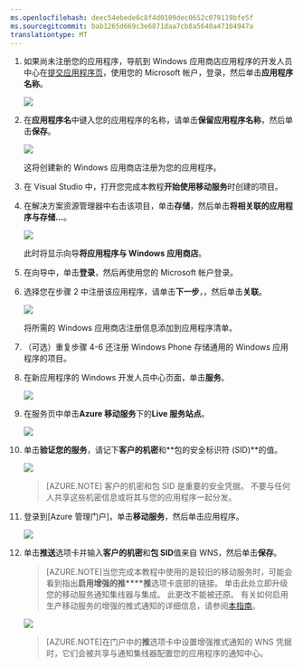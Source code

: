 ```yaml
---
ms.openlocfilehash: deec54ebede6c8f4d0109dec0652c079119bfe5f
ms.sourcegitcommit: bab1265d669c3e6871daa7cb8a5640a47104947a
translationtype: MT
---
```



1. 如果尚未注册您的应用程序，导航到 Windows 应用商店应用程序的开发人员中心在[提交应用程序页]，使用您的 Microsoft 帐户，登录，然后单击**应用程序名称**。

    ![](./media/mobile-services-notification-hubs-register-windows-store-app/mobile-services-submit-win8-app.png)

2. 在**应用程序名**中键入您的应用程序的名称，请单击**保留应用程序名称**，然后单击**保存**。

    ![](./media/mobile-services-notification-hubs-register-windows-store-app/mobile-services-win8-app-name.png)

    这将创建新的 Windows 应用商店注册为您的应用程序。

3. 在 Visual Studio 中，打开您完成本教程**开始使用移动服务**时创建的项目。

4. 在解决方案资源管理器中右击该项目，单击**存储**，然后单击**将相关联的应用程序与存储...**。 

    ![](./media/mobile-services-notification-hubs-register-windows-store-app/mobile-services-store-association.png)

    此时将显示向导**将应用程序与 Windows 应用商店**。

5. 在向导中，单击**登录**，然后再使用您的 Microsoft 帐户登录。

6. 选择您在步骤 2 中注册该应用程序，请单击**下一步**，，然后单击**关联**。

    ![](./media/mobile-services-notification-hubs-register-windows-store-app/mobile-services-select-app-name.png)

    将所需的 Windows 应用商店注册信息添加到应用程序清单。    

7. （可选）重复步骤 4-6 还注册 Windows Phone 存储通用的 Windows 应用程序的项目。

8. 在新应用程序的 Windows 开发人员中心页面，单击**服务**。 

    ![](./media/mobile-services-notification-hubs-register-windows-store-app/mobile-services-win8-edit-app.png) 

9. 在服务页中单击**Azure 移动服务**下的**Live 服务站点**。

    ![](./media/mobile-services-javascript-backend-register-windows-store-app/mobile-services-win8-edit2-app.png)

10. 单击**验证您的服务**，请记下**客户的机密**和**包的安全标识符 (SID)**的值。 

    ![](./media/mobile-services-notification-hubs-register-windows-store-app/mobile-services-win8-app-push-auth.png)

    > [AZURE.NOTE] 客户的机密和包 SID 是重要的安全凭据。 不要与任何人共享这些机密信息或将其与您的应用程序一起分发。

11. 登录到[Azure 管理门户]，单击**移动服务**，然后单击应用程序。

    ![](./media/mobile-services-notification-hubs-register-windows-store-app/mobile-services-selection.png)

12. 单击**推送**选项卡并输入**客户的机密**和**包 SID**值来自 WNS，然后单击**保存**。

    >[AZURE.NOTE]当您完成本教程中使用的是较旧的移动服务时，可能会看到指出**启用增强的推****推**选项卡底部的链接。 单击此处立即升级您的移动服务通知集线器与集成。 此更改不能被还原。 有关如何启用生产移动服务的增强的推式通知的详细信息，请参阅<a href="http://go.microsoft.com/fwlink/p/?LinkId=391951">本指南</a>。 

    ![](./media/mobile-services-notification-hubs-register-windows-store-app/mobile-push-tab.png)

    >[AZURE.NOTE]在门户中的**推**选项卡中设置增强推式通知的 WNS 凭据时，它们会被共享与通知集线器配置您的应用程序的通知中心。

<!-- URLs. -->
[开始使用移动服务]: ../articles/mobile-services-windows-store-get-started.md
[提交应用程序页]: http://go.microsoft.com/fwlink/p/?LinkID=266582
[Azure 的管理门户]: https://manage.windowsazure.com/
